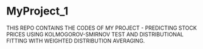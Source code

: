 # MyProject_1
THIS REPO CONTAINS THE CODES OF MY PROJECT - PREDICTING STOCK PRICES USING KOLMOGOROV-SMIRNOV TEST AND DISTRIBUTIONAL FITTING WITH WEIGHTED DISTRIBUTION AVERAGING.

